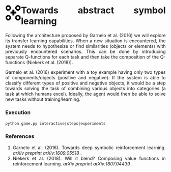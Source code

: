 <div class="container">
  <div class="row">
    <div class="col-sm">
      <img align="left" src="symbol.png" height=50/>
    </div>
    <div class="col">
      <h1 align="justify">
        Towards abstract symbol learning
      </h1>
    </div>
  </div>
</div>

<p align="justify">
Following the architecture proposed by Garnelo et al. (2016) we will explore its transfer learning capabilities. When a new situation is encountered, the system needs to hypothesize or find similarities (objects or elements)  with previously encountered scenarios. This can be done by introducing separate Q-functions for each task and then  take the composition of the Q-functions (Niekerk et al. (2018)).
</p>

<p align="justify">
Garnelo et al. (2016) experiment with a toy example having only two types of components/objects (positive and negative). If the system is able to classify different types of positive and negative objects, it would be a step towards solving the task of combining various objects into categories (a task at which humans excel). Ideally, the agent would then be able to solve new tasks without training/learning.
</p>

<h3> Execution </h3>

```
python game.py interactive|steps|experiments
```

<h3> References </h3>

<ol>
  <li align="justify"> Garnelo et al. (2016). Towards deep symbolic reinforcement learning. <i> arXiv preprint arXiv:1609.05518 </i>. </li>
  <li align="justify"> Niekerk et al. (2018). Will it blend? Composing value functions in reinforcement learning. <i> arXiv preprint arXiv:1807.04439 </i>. </li>
</ol>
